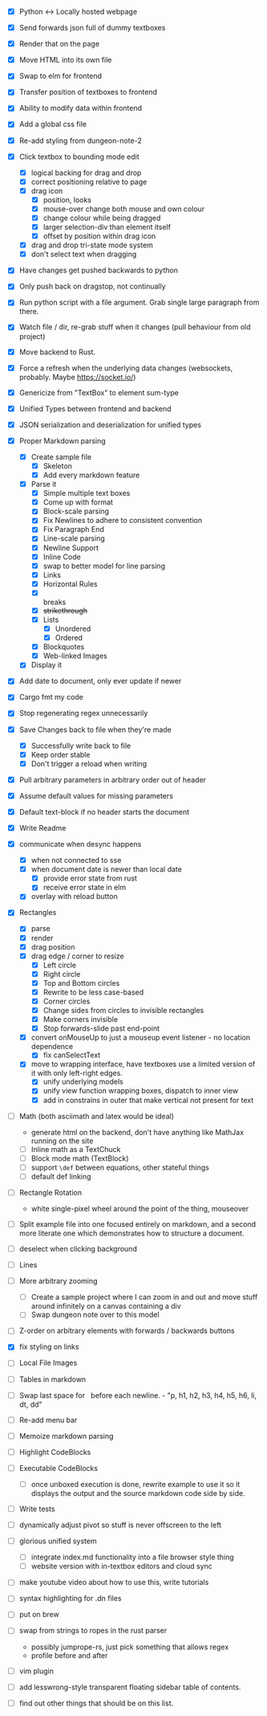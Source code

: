 - [x] Python <-> Locally hosted webpage
- [x] Send forwards json full of dummy textboxes
- [x] Render that on the page
- [x] Move HTML into its own file
- [x] Swap to elm for frontend
- [x] Transfer position of textboxes to frontend
- [x] Ability to modify data within frontend

- [x] Add a global css file
- [x] Re-add styling from dungeon-note-2

- [x] Click textbox to bounding mode edit
    - [x] logical backing for drag and drop
    - [x] correct positioning relative to page
    - [x] drag icon
        - [x] position, looks
        - [x] mouse-over change both mouse and own colour
        - [x] change colour while being dragged
        - [x] larger selection-div than element itself
        - [x] offset by position within drag icon
    - [x] drag and drop tri-state mode system
    - [x] don't select text when dragging

- [x] Have changes get pushed backwards to python
- [x] Only push back on dragstop, not continually 

- [x] Run python script with a file argument. Grab single large paragraph from there.
- [x] Watch file / dir, re-grab stuff when it changes (pull behaviour from old project)

- [x] Move backend to Rust.

- [x] Force a refresh when the underlying data changes (websockets, probably.
      Maybe https://socket.io/)

- [x] Genericize from "TextBox" to element sum-type
- [x] Unified Types between frontend and backend
- [x] JSON serialization and deserialization for unified types
- [x] Proper Markdown parsing
    - [x] Create sample file
        - [x] Skeleton 
        - [x] Add every markdown feature

    - [x] Parse it
        - [x] Simple multiple text boxes
        - [x] Come up with format
        - [x] Block-scale parsing
        - [x] Fix Newlines to adhere to consistent convention
        - [x] Fix Paragraph End
        - [x] Line-scale parsing
        - [x] Newline Support
        - [x] Inline Code
        - [x] swap to better model for line parsing
        - [x] Links
        - [x] Horizontal Rules
        - [x] <br> breaks
        - [x] ~~strikethrough~~
        - [x] Lists
            - [x] Unordered
            - [x] Ordered
        - [x] Blockquotes
        - [x] Web-linked Images

    - [x] Display it

- [x] Add date to document, only ever update if newer

- [x] Cargo fmt my code

- [x] Stop regenerating regex unnecessarily

- [x] Save Changes back to file when they're made
    - [x] Successfully write back to file
    - [x] Keep order stable
    - [x] Don't trigger a reload when writing

- [x] Pull arbitrary parameters in arbitrary order out of header
- [x] Assume default values for missing parameters
- [x] Default text-block if no header starts the document

- [x] Write Readme

- [x] communicate when desync happens
    - [x] when not connected to sse
    - [x] when document date is newer than local date
        - [x] provide error state from rust
        - [x] receive error state in elm
    - [x] overlay with reload button

- [x] Rectangles
    - [x] parse
    - [x] render
    - [x] drag position
    - [x] drag edge / corner to resize
        - [x] Left circle
        - [x] Right circle
        - [x] Top and Bottom circles
        - [x] Rewrite to be less case-based
        - [x] Corner circles
        - [x] Change sides from circles to invisible rectangles
        - [x] Make corners invisible
        - [x] Stop forwards-slide past end-point
    - [x] convert onMouseUp to just a mouseup event listener - no location dependence
        - [x] fix canSelectText
    - [x] move to wrapping interface, have textboxes use a limited version
          of it with only left-right edges.
        - [x] unify underlying models
        - [x] unify view function wrapping boxes, dispatch to inner view
        - [x] add in constrains in outer that make vertical not present for text

- [ ] Math (both asciimath and latex would be ideal)
    - generate html on the backend, don't have anything like MathJax
      running on the site
    - [ ] Inline math as a TextChuck
    - [ ] Block mode math (TextBlock)
    - [ ] support `\def` between equations, other stateful things
    - [ ] default def linking

- [ ] Rectangle Rotation
    - white single-pixel wheel around the point of the thing, mouseover

- [ ] Split example file into one focused entirely on markdown, and a second
      more literate one which demonstrates how to structure a document.

- [ ] deselect when clicking background

- [ ] Lines

- [ ] More arbitrary zooming
    - [ ] Create a sample project where I can zoom in and out and move stuff around infinitely on a canvas containing a div
    - [ ] Swap dungeon note over to this model

- [ ] Z-order on arbitrary elements with forwards / backwards buttons

- [x] fix styling on links
- [ ] Local File Images
- [ ] Tables in markdown
- [ ] Swap last space for &nbsp; before each newline.
        - "p, h1, h2, h3, h4, h5, h6, li, dt, dd"

- [ ] Re-add menu bar
- [ ] Memoize markdown parsing
- [ ] Highlight CodeBlocks
- [ ] Executable CodeBlocks
    - [ ] once unboxed execution is done, rewrite example to use it so it
      displays the output and the source markdown code side by side.
- [ ] Write tests
- [ ] dynamically adjust pivot so stuff is never offscreen to the left
- [ ] glorious unified system
    - [ ] integrate index.md functionality into a file browser style thing
    - [ ] website version with in-textbox editors and cloud sync
- [ ] make youtube video about how to use this, write tutorials
- [ ] syntax highlighting for .dn files
- [ ] put on brew
- [ ] swap from strings to ropes in the rust parser
    - possibly jumprope-rs, just pick something that allows regex
    - profile before and after
- [ ] vim plugin
- [ ] add lesswrong-style transparent floating sidebar table of contents.
- [ ] find out other things that should be on this list.
